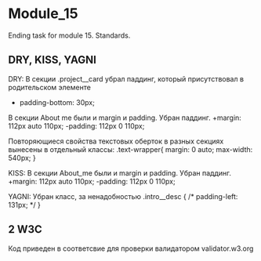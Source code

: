 # Module_15
Ending task for module 15. Standards.

## DRY, KISS, YAGNI

DRY:
В секции .project__card убрал паддинг, который присутствовал в родительском элементе
-	padding-bottom: 30px;

В секции About me были и margin и padding. Убран паддинг.
+margin: 112px auto 110px;
-padding: 112px 0 110px;

Повторяющиеся свойства текстовых оберток в разных секциях вынесены в отдельный классы:
.text-wrapper{
	margin: 0 auto;
	max-width: 540px;
}

KISS:
В секции About_me были и margin и padding. Убран паддинг.
+margin: 112px auto 110px;
-padding: 112px 0 110px;

YAGNI:
Убран класс, за ненадобностью
.intro__desc {
	/* padding-left: 131px; */
}

## 2 W3C
Код приведен в соответсвие для проверки валидатором validator.w3.org
